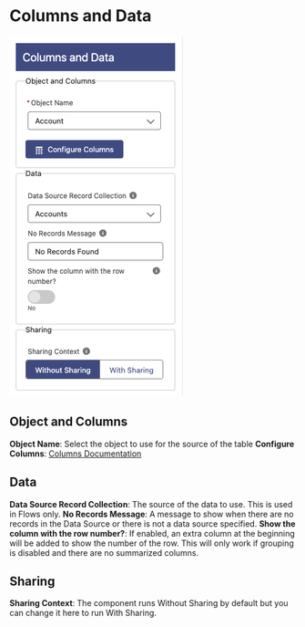 # Columns and Data

![Columns and Data Configuration](./preview.png)

## Object and Columns

**Object Name**: Select the object to use for the source of the table
**Configure Columns**: [Columns Documentation](./columns/README.md)

## Data

**Data Source Record Collection**: The source of the data to use. This is used in Flows only.
**No Records Message**: A message to show when there are no records in the Data Source or there is not a data source specified.
**Show the column with the row number?**: If enabled, an extra column at the beginning will be added to show the number of the row. This will only work if grouping is disabled and there are no summarized columns.

## Sharing

**Sharing Context**: The component runs Without Sharing by default but you can change it here to run With Sharing.
